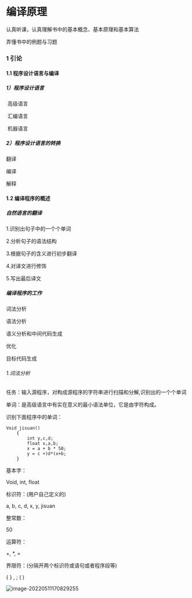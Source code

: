 # 编译原理

认真听课，认真理解书中的基本概念、基本原理和基本算法

弄懂书中的例题与习题

### 1 引论

#### 1.1 程序设计语言与编译

##### 1）程序设计语言

​	高级语言

​	汇编语言

​	机器语言

##### 2）程序设计语言的转换

翻译

编译

解释

#### 1.2 编译程序的概述

##### 自然语言的翻译

1.识别出句子中的一个个单词

2.分析句子的语法结构

3.根据句子的含义进行初步翻译

4.对译文进行修饰

5.写出最后译文

##### 编译程序的工作

词法分析

语法分析

语义分析和中间代码生成

优化

目标代码生成

###### 1.词法分析

任务：输入源程序，对构成源程序的字符串进行扫描和分解,识别出的一个个单词

单词：是高级语言中有实在意义的最小语法单位，它是由字符构成。



识别下面程序中的单词：

```
Void jisuan()
	{
		int y,c,d;
		float x,a,b;
		x = a + b * 50;
		y = c +)d*(x+b;
	}
```

基本字： 

Void, int, float

标识符：(用户自己定义的)

a, b, c, d, x, y, jisuan

整常数：

50

运算符：

+, *, =

界限符：(分隔开两个标识符或语句或者程序段等)

{  }  ,   ;   (  )

![image-20220511170829255](C:\Users\你好呀民国\AppData\Roaming\Typora\typora-user-images\image-20220511170829255.png)
